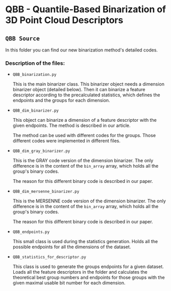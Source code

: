 # QBB - Quantile-Based Binarization of 3D Point Cloud Descriptors
## `QBB Source`

In this folder you can find our new binarization method's detailed codes.

### Description of the files:
- `QBB_binarization.py`
  
  This is the main binarizer class. This binarizer object needs a dimension binarizer object (detailed below). Then it can binarize a feature descriptor according to the precalculated statistics, which defines the endpoints and the groups for each dimension.

- `QBB_dim_binarizer.py`

  This object can binarize a dimension of a feature descriptor with the given endpoints. The method is described in our article.

  The method can be used with different codes for the groups. Those different codes were implemented in different files.

- `QBB_dim_gray_binarizer.py`

  This is the GRAY code version of the dimension binarizer. The only difference is in the content of the `bin_array` array, which holds all the group's binary codes.

  The reason for this different binary code is described in our paper.

- `QBB_dim_mersenne_binarizer.py`

  This is the MERSENNE code version of the dimension binarizer. The only difference is in the content of the `bin_array` array, which holds all the group's binary codes.

  The reason for this different binary code is described in our paper.

- `QBB_endpoints.py`

  This small class is used during the statistics generation. Holds all the possible endpoints for all the dimensions of the dataset.

- `QBB_statistics_for_descriptor.py`

  This class is used to generate the groups endpoints for a given dataset.
  Loads all the feature descriptors in the folder and calculates the theoretical best group numbers and endpoints for those groups with the given maximal usable bit number for each dimension.
